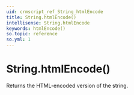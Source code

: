 ```yaml
---
uid: crmscript_ref_String_htmlEncode
title: String.htmlEncode()
intellisense: String.htmlEncode
keywords: htmlEncode()
so.topic: reference
so.yml: 1
---
```


# String.htmlEncode()

Returns the HTML-encoded version of the string.
